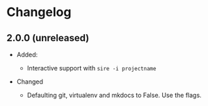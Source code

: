 Changelog
=========

2.0.0 (unreleased)
-----

- Added:
  - Interactive support with `sire -i projectname`

- Changed
  - Defaulting git, virtualenv and mkdocs to False. Use the flags.
